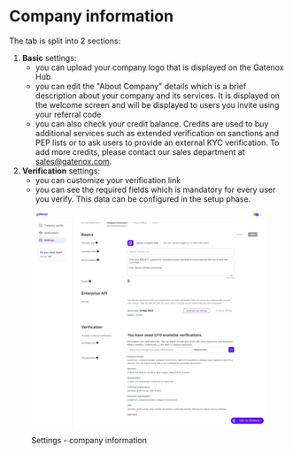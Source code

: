 # Company information

The tab is split into 2 sections:

1. **Basic** settings:
   * you can upload your company logo that is displayed on the Gatenox Hub
   * you can edit the "About Company" details which is a brief description about your company and its services. It is displayed on the welcome screen and will be displayed to users you invite using your referral code
   * you can also check your credit balance. Credits are used to buy additional services such as extended verification on sanctions and PEP lists or to ask users to provide an external KYC verification. To add more credits, please contact our sales department at sales@gatenox.com.
2. **Verification** settings:
   * you can customize your verification link
   * you can see the required fields which is mandatory for every user you verify. This data can be configured in the setup phase.

<figure><img src="../../.gitbook/assets/Settings_Gatenox_API.png" alt="Settings - company information"><figcaption><p>Settings - company information</p></figcaption></figure>
